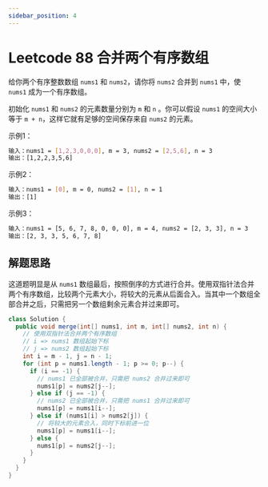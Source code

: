 ```yaml
---
sidebar_position: 4
---
```


# Leetcode 88 合并两个有序数组

给你两个有序整数数组 `nums1` 和 `nums2`，请你将 `nums2` 合并到 `nums1` 中，使 `nums1` 成为一个有序数组。

初始化 `nums1` 和 `nums2` 的元素数量分别为 `m` 和 `n` 。你可以假设 `nums1` 的空间大小等于 `m + n`，这样它就有足够的空间保存来自 `nums2` 的元素。

示例1：

```bash
输入：nums1 = [1,2,3,0,0,0], m = 3, nums2 = [2,5,6], n = 3
输出：[1,2,2,3,5,6]
```

示例2：

```bash
输入：nums1 = [0], m = 0, nums2 = [1], n = 1
输出：[1]
```

示例3：

```bash
输入：nums1 = [5, 6, 7, 8, 0, 0, 0], m = 4, nums2 = [2, 3, 3], n = 3
输出：[2, 3, 3, 5, 6, 7, 8]
```

## 解题思路

这道题明显是从 `nums1` 数组最后，按照倒序的方式进行合并。使用双指针法合并两个有序数组，比较两个元素大小，将较大的元素从后面合入。当其中一个数组全部合并之后，只需把另一个数组剩余元素合并过来即可。

```java
class Solution {
  public void merge(int[] nums1, int m, int[] nums2, int n) {
    // 使用双指针法合并两个有序数组
    // i => nums1 数组起始下标
    // j => nums2 数组起始下标
    int i = m - 1, j = n - 1;
    for (int p = nums1.length - 1; p >= 0; p--) {
      if (i == -1) {
        // nums1 已全部被合并，只需把 nums2 合并过来即可
        nums1[p] = nums2[j--];
      } else if (j == -1) {
        // nums2 已全部被合并，只需把 nums1 合并过来即可
        nums1[p] = nums1[i--];
      } else if (nums1[i] > nums2[j]) {
        // 将较大的元素合入，同时下标前进一位
        nums1[p] = nums1[i--];
      } else {
        nums1[p] = nums2[j--];
      }
    }
  }
}
```
